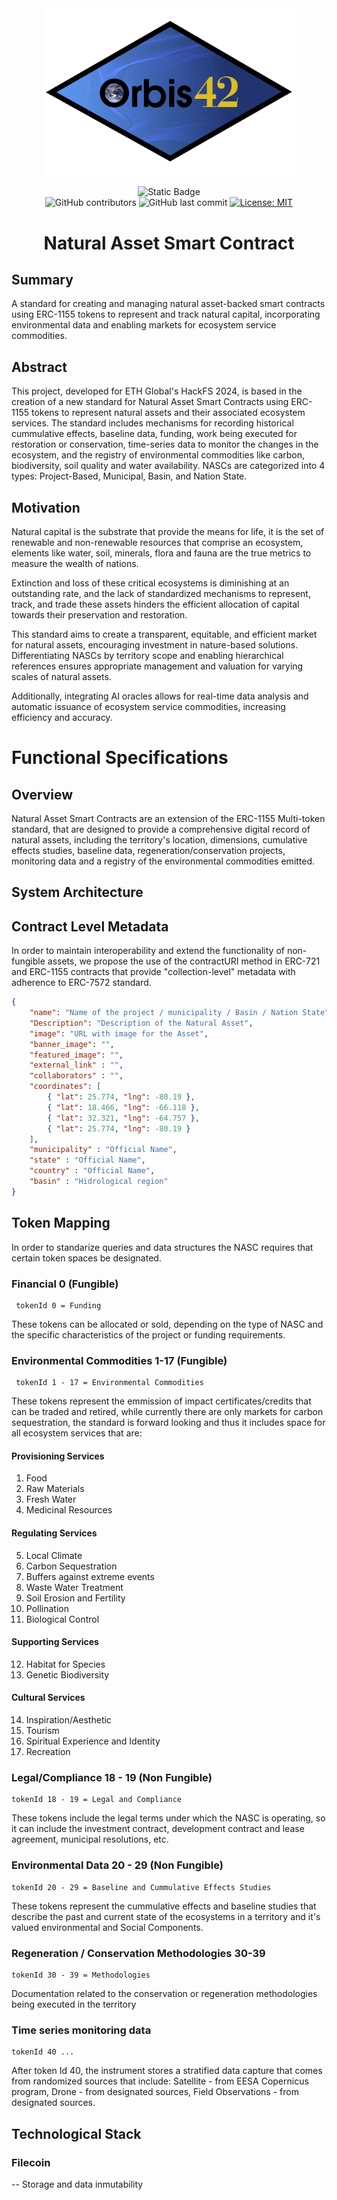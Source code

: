 <div align="center">

<img src="./images/nascIcon.png" alt="NASC Icon" width="400"/>

![Static Badge](https://img.shields.io/badge/mission-escape_velocity_for_climate_investments-royalblue?style=plastic)
<br />
![GitHub contributors](https://img.shields.io/github/contributors/sergiomartell/nasc)
![GitHub last commit](https://img.shields.io/github/last-commit/sergiomartell/nasc)
[![License: MIT](https://img.shields.io/badge/License-MIT-green.svg)](https://opensource.org/licenses/MIT)
# Natural Asset Smart Contract

</div>

## Summary

A standard for creating and managing natural asset-backed smart contracts using ERC-1155 tokens to represent and track natural capital, incorporating environmental data and enabling markets for ecosystem service commodities.

## Abstract

This project, developed for ETH Global's HackFS 2024, is based in the creation of a new standard for Natural Asset Smart Contracts using ERC-1155 tokens to represent natural assets and their associated ecosystem services.  The standard includes mechanisms for recording historical cummulative effects, baseline data, funding, work being executed for restoration or conservation, time-series data to monitor the changes in the ecosystem, and the registry of environmental commodities like carbon, biodiversity, soil quality and water availability.  NASCs are categorized into 4 types: Project-Based, Municipal, Basin, and Nation State.

## Motivation

Natural capital is the substrate that provide the means for life, it is the set of renewable and non-renewable resources that comprise an ecosystem, elements like water, soil, minerals, flora and fauna are the true metrics to measure the wealth of nations.

Extinction and loss of these critical ecosystems is diminishing at an outstanding rate, and the lack of standardized mechanisms to represent, track, and trade these assets hinders the efficient allocation of capital towards their preservation and restoration.

This standard aims to create a transparent, equitable, and efficient market for natural assets, encouraging investment in nature-based solutions. Differentiating NASCs by territory scope and enabling hierarchical references ensures appropriate management and valuation for varying scales of natural assets.

Additionally, integrating AI oracles allows for real-time data analysis and automatic issuance of ecosystem service commodities, increasing efficiency and accuracy.

# Functional Specifications

## Overview

Natural Asset Smart Contracts are an extension of the ERC-1155 Multi-token standard, that are designed to provide a comprehensive digital record of natural assets, including the territory's location, dimensions, cumulative effects studies, baseline data, regeneration/conservation projects, monitoring data and a registry of the environmental commodities emitted.

## System Architecture

## Contract Level Metadata

In order to maintain interoperability and extend the functionality of non-fungible assets, we propose the use of the contractURI method in ERC-721 and ERC-1155 contracts that provide "collection-level" metadata with adherence to ERC-7572 standard.

```json
{
    "name": "Name of the project / municipality / Basin / Nation State",
    "Description": "Description of the Natural Asset",
    "image": "URL with image for the Asset",
    "banner_image": "",
    "featured_image": "",
    "external_link" : "",
    "collaborators" : "",
    "coordinates": [
        { "lat": 25.774, "lng": -80.19 },
        { "lat": 18.466, "lng": -66.118 },
        { "lat": 32.321, "lng": -64.757 },
        { "lat": 25.774, "lng": -80.19 }
    ],
    "municipality" : "Official Name",
    "state" : "Official Name",
    "country" : "Official Name",
    "basin" : "Hidrological region"
}
```

## Token Mapping

In order to standarize queries and data structures the NASC requires that certain token spaces be designated.

### Financial 0 (Fungible)

```solidity
 tokenId 0 = Funding
```

These tokens can be allocated or sold, depending on the type of NASC and the specific characteristics of the project or funding requirements.

### Environmental Commodities 1-17 (Fungible)

```solidity
 tokenId 1 - 17 = Environmental Commodities
```

These tokens represent the emmission of impact certificates/credits that can be traded and retired, while currently there are only markets for carbon sequestration, the standard is forward looking and thus it includes space for all ecosystem services that are:

#### Provisioning Services

1. Food
2. Raw Materials
3. Fresh Water
4. Medicinal Resources

#### Regulating Services

5. Local Climate
6. Carbon Sequestration
7. Buffers against extreme events
8. Waste Water Treatment
9. Soil Erosion and Fertility
10. Pollination
11. Biological Control

#### Supporting Services

12. Habitat for Species
13. Genetic Biodiversity

#### Cultural Services

14. Inspiration/Aesthetic
15. Tourism
16. Spiritual Experience and Identity
17. Recreation

### Legal/Compliance 18 - 19 (Non Fungible)

```Solidity
tokenId 18 - 19 = Legal and Compliance
```

These tokens include the legal terms under which the NASC is operating, so it can include the investment contract, development contract and lease agreement, municipal resolutions, etc.

### Environmental Data 20 - 29 (Non Fungible)

```Solidity
tokenId 20 - 29 = Baseline and Cummulative Effects Studies
```

These tokens represent the cummulative effects and baseline studies that describe the past and current state of the ecosystems in a territory and it's valued environmental and Social Components.

### Regeneration / Conservation Methodologies 30-39

```Solidity
tokenId 30 - 39 = Methodologies
````

Documentation related to the conservation or regeneration methodologies being executed in the territory

### Time series monitoring data

```Solidity
tokenId 40 ...
````

After token Id 40, the instrument stores a stratified data capture that comes from randomized sources that include: Satellite - from EESA Copernicus program, Drone - from designated sources, Field Observations - from designated sources.

## Technological Stack

### Filecoin

-- Storage and data inmutability
